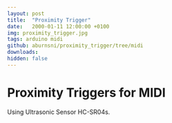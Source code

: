 ```yaml
---
layout: post
title:  "Proximity Trigger"
date:   2000-01-11 12:00:00 +0100
img: proximity_trigger.jpg
tags: arduino midi
github: aburnsni/proximity_trigger/tree/midi
downloads:
hidden: false
---
```

# Proximity Triggers for MIDI

Using Ultrasonic Sensor HC-SR04s.